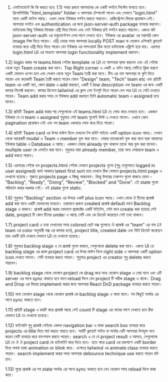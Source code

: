 1. এসাইনমেন্টে কি কি করতে হবে:
   1.1) সবার প্রথমে আপনাদের কে একটি লগইন সিস্টেম বানাতে হবে। রিপোসিটরির "html_template" folder এ আপনারা টেম্পলেট পাবেন এবং সেখানে "login.html" নামে একটি ফাইল আছে। এখান থেকে ইউজার লগইন করতে পারবেন। রেজিস্ট্রেশন ফিচার প্রয়োজন নেই। আপনারা লগইন এবং authentication এর জন্য json-server-auth package ব্যবহার করবেন। ডাটাবেজে কিছু ইউজার নিজেরা এন্ট্রি দিয়ে নিবেন এবং সেই ইউজার রাই লগইন করতে পারবেন। এজন্য যদি json-server-auth এর ডকুমেন্টেশন দেখা লাগে দেখতে হবে। ইউজার এর avatar এর সরাসরি কোন image লিঙ্ক দিতে পারেন। এন্ট্রি দেয়ার সময় আপনারা locally POST man বা যেকোন এপিআই ক্লায়েন্ট ব্যবহার করে এন্ট্রি দিয়ে নিতে পারেন যেন ইউজার এর পাসওয়ার্ড ঠিক মতো ডাটাবেজে এঙ্ক্রিপ্ট হয়ে যায়। এরপরে login.html UI এর মাধ্যমে আপনারা login functionality implement করবেন।

1.2) login করার পর teams.html পেইজ template এর UI তে আপনারা ল্যান্ড করবেন এবং এই পেইজ থেকে নতুন Team create করা যাবে। Top Right corner এ একটি + বাটন আছে সেটিতে ক্লিক করলে একটি মোডাল ওপেন হবে এবং সেখান থেকে নতুন Team তৈরী করা যাবে। টিম এর নাম আপনারা যা খুশি দিতে পারেন এবং কয়েকটি Team তৈরী করতে পারেন যেমন "Design" team, "Tech" team etc এবং প্রতিটি team এর একটি নাম, কোন date এ add করছেন, একটি 1 line descrption এবং team এর জন্য একটি কালার সিলেক্ট করবেন। কালার হিসেবে tailwind এর ক্লাস নেম ইনপুট নিতে পারেন যেন পরে UI তে সেটা দেখাতে পারেন। Team add করার সময় যে ইউজার add করছেন তিনি automatic team এ assigned হয়ে যাবেন।

1.3) প্রতিটি Team add করার পর সেগুলোকে এই teams.html UI তে লোড করে দেখাতে হবে। একজন ইউজার যে যে team এ assigned শুধুমাত্র সেই team গুলোই লিস্ট এ দেখতে পাবেন। এখানে কোন pagination প্রয়োজন নেই এবং সব team একবারে লোড করে দিতে পারেন।

1.4) প্রতিটি Team card এর উপর মাউস নিলে দেখবেন টপ রাইট সাইডে একটি option icon আছে। সেখান থেকে আরেকটি modal এ Team এ member যুক্ত করা যাবে। মেম্বার তাদেরকেই যুক্ত করা যাবে যারা আমাদের ইউজার table এ Database এ আছে। একজন মেম্বার already যুক্ত থাকলে তাকে আর যুক্ত করা যাবেনা। multiple user কে এসাইন করা যাবে। শুধুমাত্র যারা already member, তারা অন্য মেম্বারকে team এ add করতে পারবে।

1.5) এরপরের পেইজ হল projects.html পেইজ যেখানে projects গুলো (শুধু যেগুলোতে logged in user assigned) কার্ড আকারে latest first sort হয়ে দেখাবে ঠিক যেভাবে projects.html page এ দেখানো হয়েছে। শুরুতে projects page এ কিচ্ছু থাকবেনা। কিন্তু উপরের সেকশন গুলো থাকবে যেমন - "Backlog", "Ready", "Doing", "Review", "Blocked" and "Done". এই state গুলো পরিবর্তন করার দরকার নেই। এই state গুলো static.

1.6) শুধুমাত্র "Backlog" section এর উপরে একটি plus icon আছে। এখান থেকে ঐ টিমের প্রজেক্ট add করা যাবে একটি মোডালের মাধ্যমে। তারমানে প্রথমে created প্রজেক্ট default ভাবে Backlog stage এ থাকবে। প্রজেক্ট add করার মোডালে প্রজেক্টের একটি টাইটেল, সেটা কবে create করা হয়েছে সেই date, project টি কোন টিমের under এ আছে সেটি এবং কে ক্রিয়েট করেছেন সেই তথ্য থাকবে।

1.7) project card এ তথ্য দেখানোর সময় colored ছোট বক্স গুলোতে ঐ প্রজেক্ট এর "team" এর নাম (ঐ team এর color অনুযায়ী বক্স এর কালার হবে), project title, created date এবং যিনি ক্রিয়েট করেছেন তার একটি ছবি দেখাবে যেভাবে UI তে দেখানো হয়েছে।

1.8) শুধুমাত্র backlog stage এ যে প্রজেক্ট গুলো থাকবে, সেগুলোকে delete করা যাবে। এজন্য UI তে backlog stage এর প্রথম project card এর উপর মাউস নিলে right side এ আপনারা একটি option icon দেখতে পাবেন। সেটি ব্যবহার করতে পারেন। শুধুমাত্র project এর creator শুধু delete করতে পারবেন।

1.9) backlog stage থেকে যেকোন project কে drag করে অন্য যেকোন stage এ নেয়া যাবে এবং এটি server এর সাথে sync থাকতে হবে মানে reload দিলে যেন project টি সঠিক stage এ থাকে। Drag and Drop এর ফিচার implement করার জন্য আপনারা React DnD package ব্যবহার করতে পারেন।

1.10) অন্য যেকোন stage থেকে যেকোন প্রজেক্ট কে backlog stage এ আনা যাবে। সব কিছুই সার্ভার এর সাথে sync থাকতে হবে।

1.11) প্রতিটি stage এ কয়টি করে প্রজেক্ট আছে সেই count টি stage এর নামের পাশে দেখাতে হবে ঠিক যেভাবে UI তে দেখানো হয়েছে।

1.12) ফাইনালি শুধু প্রজেক্ট পেইজে একদম navigation bar এ থাকা search box ব্যবহার করে projects এর title দিয়ে সার্চ করতে পারতে হবে। সার্চটি ক্লায়েন্ট সাইড বা সার্ভার যেটি আপনারা উপযুক্ত মনে করেন সেটি ব্যবহার করে ফাংশনাল করতে পারেন। search এ যে যে project result এ আসবে, সেগুলোকে UI তে ঐ ঐ project card কে হাইলাইট করে দিতে হবে। হতে পারে card এর চারপাশে একটি border দিয়ে অথবা হাল্কা animation or blink করে। এক্ষেত্রে tailwind এর animate class ব্যবহার করতে পারেন। search implement করার সময় আপনারা debounce technique use করতে পারেন যদি চান।

1.13) পুরো প্রজেক্ট এর সব state সার্ভার এর সাথে sync থাকতে হবে যেন যেকোন সময় reload দিলে কাজ করে।
